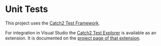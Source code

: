 Unit Tests
==========

This project uses the [Catch2 Test Framework](https://github.com/catchorg/Catch2).

For integration in Visual Studio the [Catch2 Test Explorer](https://marketplace.visualstudio.com/items?itemName=JohnnyHendriks.ext01) is available as an extension.
It is documented on the [project page of that extension](https://github.com/JohnnyHendriks/TestAdapter_Catch2).
